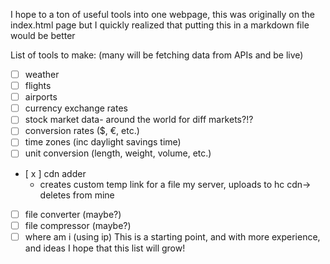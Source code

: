 
I hope to a ton of useful tools into one webpage,
this was originally on the index.html page but
I quickly realized that putting this in a markdown file would be better 

List of tools to make: (many will be fetching data from APIs and be live)

- [ ] weather
- [ ] flights
- [ ] airports
- [ ] currency exchange rates
- [ ] stock market data- around the world for diff markets?!?
- [ ] conversion rates ($, €, etc.)
- [ ] time zones (inc daylight savings time)
- [ ] unit conversion (length, weight, volume, etc.)
- [ x ] cdn adder
    - creates custom temp link for a file my server, uploads to hc cdn-> deletes from mine
- [ ] file converter (maybe?)
- [ ] file compressor (maybe?)
- [ ] where am i (using ip)
This is a starting point, and with more experience, and ideas I hope that this list will grow!
